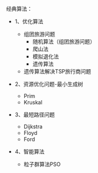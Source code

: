 经典算法：

   * 1、优化算法

        * 组团旅游问题
            * 随机算法（组团旅游问题）
            * 爬山法
            * 模拟退化法
            * 遗传算法
        * 遗传算法解决TSP旅行商问题

   * 2、资源优化问题-最小生成树
        * Prim
        * Kruskal

   * 3、最短路径问题
        * Dijkstra
        * Floyd
        * Ford

   * 4、智能算法
        * 粒子群算法PSO